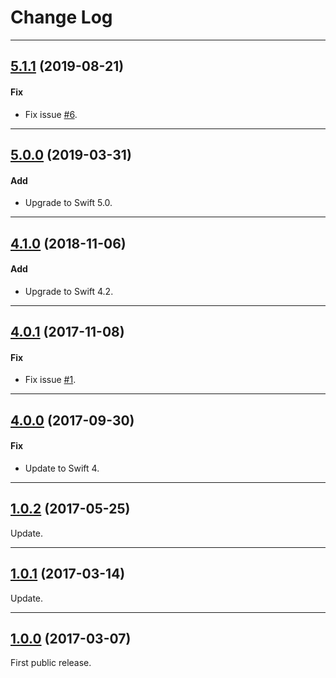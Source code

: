 # Change Log

-----

## [5.1.1](https://github.com/EFPrefix/EFAutoScrollLabel/releases/tag/5.1.1) (2019-08-21)

#### Fix

* Fix issue [#6](https://github.com/EFPrefix/EFAutoScrollLabel/issues/6).

---

## [5.0.0](https://github.com/EFPrefix/EFAutoScrollLabel/releases/tag/5.0.0) (2019-03-31)

#### Add

* Upgrade to Swift 5.0.

---

## [4.1.0](https://github.com/EFPrefix/EFAutoScrollLabel/releases/tag/4.1.0) (2018-11-06)

#### Add

* Upgrade to Swift 4.2.

---

## [4.0.1](https://github.com/EFPrefix/EFAutoScrollLabel/releases/tag/4.0.1) (2017-11-08)

#### Fix

* Fix issue [#1](https://github.com/EFPrefix/EFAutoScrollLabel/issues/1).

---

## [4.0.0](https://github.com/EFPrefix/EFAutoScrollLabel/releases/tag/4.0.0) (2017-09-30)

#### Fix

* Update to Swift 4.

---

## [1.0.2](https://github.com/EFPrefix/EFAutoScrollLabel/releases/tag/1.0.2) (2017-05-25)

Update.

---

## [1.0.1](https://github.com/EFPrefix/EFAutoScrollLabel/releases/tag/1.0.1) (2017-03-14)

Update.

---

## [1.0.0](https://github.com/EFPrefix/EFAutoScrollLabel/releases/tag/1.0.0) (2017-03-07)

First public release.
